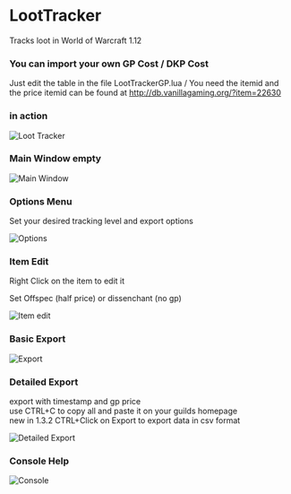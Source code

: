 # LootTracker
Tracks loot in World of Warcraft 1.12

### You can import your own GP Cost / DKP Cost
Just edit the table in the file LootTrackerGP.lua / You need the itemid and the price
itemid can be found at http://db.vanillagaming.org/?item=22630

### in action
![Loot Tracker](http://i.imgur.com/2qmbKss.jpg "Loot Tracker")

### Main Window empty
![Main Window](http://i.imgur.com/F8FXaB0.jpg "Main Window")

### Options Menu
Set your desired tracking level and export options

![Options](http://i.imgur.com/3yPSkCj.jpg "Options")

### Item Edit 
Right Click on the item to edit it

Set Offspec (half price) or dissenchant (no gp)

![Item edit](http://i.imgur.com/1zmQS4r.jpg "Item edit")

### Basic Export
![Export](http://i.imgur.com/Qf9ECzS.jpg "Export")

### Detailed Export
export with timestamp and gp price  
use CTRL+C to copy all and paste it on your guilds homepage  
new in 1.3.2 CTRL+Click on Export to export data in csv format

![Detailed Export](http://i.imgur.com/ZG8POmH.jpg "Detailed Export")

### Console Help
![Console](http://i.imgur.com/y8UHMWs.jpg "Console")
